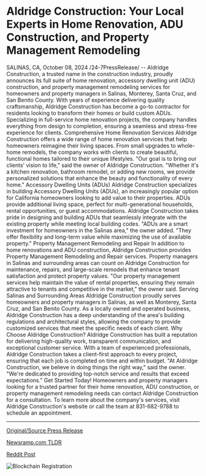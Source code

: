 # Aldridge Construction: Your Local Experts in Home Renovation, ADU Construction, and Property Management Remodeling

SALINAS, CA, October 08, 2024 /24-7PressRelease/ -- Aldridge Construction, a trusted name in the construction industry, proudly announces its full suite of home renovation, accessory dwelling unit (ADU) construction, and property management remodeling services for homeowners and property managers in Salinas, Monterey, Santa Cruz, and San Benito County.  With years of experience delivering quality craftsmanship, Aldridge Construction has become a go-to contractor for residents looking to transform their homes or build custom ADUs. Specializing in full-service home renovation projects, the company handles everything from design to completion, ensuring a seamless and stress-free experience for clients.  Comprehensive Home Renovation Services  Aldridge Construction offers a wide range of home renovation services that help homeowners reimagine their living spaces. From small upgrades to whole-home remodels, the company works with clients to create beautiful, functional homes tailored to their unique lifestyles.  "Our goal is to bring our clients' vision to life," said the owner of Aldridge Construction. "Whether it's a kitchen renovation, bathroom remodel, or adding new rooms, we provide personalized solutions that enhance the beauty and functionality of every home."  Accessory Dwelling Units (ADUs)  Aldridge Construction specializes in building Accessory Dwelling Units (ADUs), an increasingly popular option for California homeowners looking to add value to their properties. ADUs provide additional living space, perfect for multi-generational households, rental opportunities, or guest accommodations. Aldridge Construction takes pride in designing and building ADUs that seamlessly integrate with the existing property while meeting local building codes.  "ADUs are a smart investment for homeowners in the Salinas area," the owner added. "They offer flexibility and long-term value while maximizing the use of available property."  Property Management Remodeling and Repair  In addition to home renovations and ADU construction, Aldridge Construction provides Property Management Remodeling and Repair services. Property managers in Salinas and surrounding areas can count on Aldridge Construction for maintenance, repairs, and large-scale remodels that enhance tenant satisfaction and protect property values.  "Our property management services help maintain the value of rental properties, ensuring they remain attractive to tenants and competitive in the market," the owner said.  Serving Salinas and Surrounding Areas  Aldridge Construction proudly serves homeowners and property managers in Salinas, as well as Monterey, Santa Cruz, and San Benito County. As a locally owned and operated business, Aldridge Construction has a deep understanding of the area's building regulations and architectural styles, allowing the company to provide customized services that meet the specific needs of each client.  Why Choose Aldridge Construction?  Aldridge Construction has built a reputation for delivering high-quality work, transparent communication, and exceptional customer service. With a team of experienced professionals, Aldridge Construction takes a client-first approach to every project, ensuring that each job is completed on time and within budget.  "At Aldridge Construction, we believe in doing things the right way," said the owner. "We're dedicated to providing top-notch service and results that exceed expectations."  Get Started Today!  Homeowners and property managers looking for a trusted partner for their home renovation, ADU construction, or property management remodeling needs can contact Aldridge Construction for a consultation. To learn more about the company's services, visit Aldridge Construction's website or call the team at 831-682-9788 to schedule an appointment. 

---

[Original/Source Press Release](https://www.24-7pressrelease.com/press-release/515031/aldridge-construction-your-local-experts-in-home-renovation-adu-construction-and-property-management-remodeling)
                    

[Newsramp.com TLDR](https://newsramp.com/curated-news/aldridge-construction-announces-full-suite-of-home-renovation-and-adu-construction-services-in-salinas/1694913e56fce9b6fa6576fb8afbda65) 

 



[Reddit Post](https://www.reddit.com/r/Business_NewsRamp/comments/1fytzw2/aldridge_construction_announces_full_suite_of/) 



![Blockchain Registration](https://cdn.newsramp.app/24-7PressRelease/qrcode/2410/8/vastdrSC.webp)